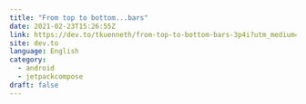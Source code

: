 ```yaml
---
title: "From top to bottom...bars"
date: 2021-02-23T15:26:55Z
link: https://dev.to/tkuenneth/from-top-to-bottom-bars-3p4i?utm_medium=RSS&utm_source=news.12bit.vn
site: dev.to
language: English
category:
  - android
  - jetpackcompose
draft: false
---
```


